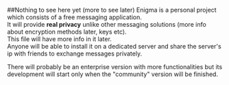 ##Nothing to see here yet (more to see later)
Enigma is a personal project which consists of a free messaging application.  
It will provide **real privacy** unlike other messaging solutions (more info about encryption methods later, keys etc).  
This file will have more info in it later.  
Anyone will be able to install it on a dedicated server and share the server's ip with friends to exchange messages privately.  

There will probably be an enterprise version with more functionalities but its development will start
only when the "community" version will be finished.